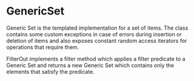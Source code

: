 # GenericSet

Generic Set is the templated implementation for a set of items. The class contains some custom exceptions in case of errors during insertion or deletion of items and also exposes constant random access iterators for operations that require them. 


FilterOut implements a filter method which applies a filter predicate to a Generic Set and returns a new Generic Set which contains only the elements that satisfy the predicate.
